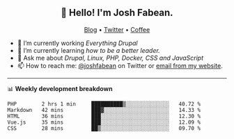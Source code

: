 <h2 align="center">👋 Hello! I'm Josh Fabean.</h2>
<p align="center">
  <a href="https://joshfabean.com">Blog</a> •
  <a href="https://twitter.com/fabean">Twitter</a> •
  <a href="https://www.buymeacoffee.com/LSxne6Yr4">Coffee</a>
</p>

- 🔭 I’m currently working *Everything Drupal*
- 🌱 I’m currently learning *how to be a better leader.*
- 💬 Ask me about *Drupal, Linux, PHP, Docker, CSS and JavaScript*
- 📫 How to reach me: [@joshfabean](https://twitter.com/joshfabean) on Twitter or [email from my website](https://joshfabean.com).

-------

📊 **Weekly development breakdown**
<!--START_SECTION:waka-->
```text
PHP        2 hrs 1 min     ██████████▒░░░░░░░░░░░░░░   40.72 % 
Markdown   42 mins         ███▓░░░░░░░░░░░░░░░░░░░░░   14.33 % 
HTML       36 mins         ███░░░░░░░░░░░░░░░░░░░░░░   12.30 % 
Vue.js     35 mins         ███░░░░░░░░░░░░░░░░░░░░░░   12.09 % 
CSS        28 mins         ██▒░░░░░░░░░░░░░░░░░░░░░░   09.70 % 
```
<!--END_SECTION:waka-->

<!--
**fabean/fabean** is a ✨ _special_ ✨ repository because its `README.md` (this file) appears on your GitHub profile.

Here are some ideas to get you started:

- 🔭 I’m currently working on ...
- 🌱 I’m currently learning ...
- 👯 I’m looking to collaborate on ...
- 🤔 I’m looking for help with ...
- 💬 Ask me about ...
- 📫 How to reach me: ...
- 😄 Pronouns: ...
- ⚡ Fun fact: ...
-->
